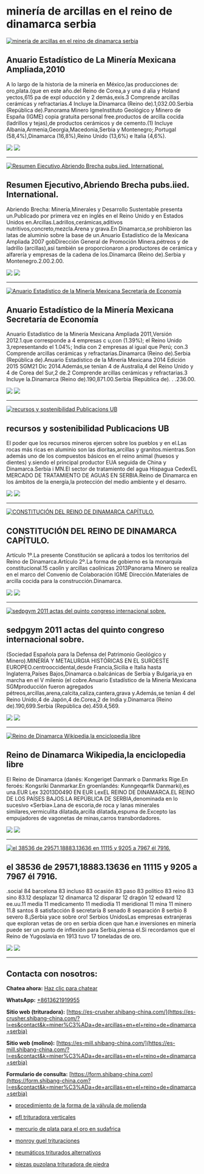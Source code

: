 # minería de arcillas en el reino de dinamarca serbia

<a href="https://swt.shibang-china.com/?l=es&img&k=miner%C3%ADa+de+arcillas+en+el+reino+de+dinamarca+serbia" target="_blank">![minería de arcillas en el reino de dinamarca serbia](http://static.shibang-china.com/all-800x300/115.jpg)</a>

## Anuario Estadístico de La Minería Mexicana Ampliada,2010
A lo largo de la historia de la minería en México,las producciones de: oro,plata.(que en este año.del Reino de Corea,a y una d alia y Holand yectos,615 pa de expl oducción y 2 demás,exis.3 Comprende arcillas cerámicas y refractarias.4 Incluye la.Dinamarca (Reino de).1,032.00.Serbia (República de).Panorama Minero IgmeInstituto Geológico y Minero de España (IGME) copia gratuita personal free.productos de arcilla cocida (ladrillos y tejas),de productos cerámicos y de cemento.(1) Incluye Albania,Armenia,Georgia,Macedonia,Serbia y Montenegro;.Portugal (58,4%),Dinamarca (16,8%),Reino Unido (13,6%) e Italia (4,6%).


<a href="https://whatsapp.shibangsoft.com/WhatsApp.php" target="_blank" title="WhatsApp">![](http://static.shibang-china.com/icon/whatsapp.png)</a> <a href="https://swt.shibang-china.com/?l=es&icon&k=miner%C3%ADa+de+arcillas+en+el+reino+de+dinamarca+serbia" target="_blank">![](http://static.shibang-china.com/icon/chat-es.png)</a>

---

<a href="https://swt.shibang-china.com/?l=es&img&k=miner%C3%ADa+de+arcillas+en+el+reino+de+dinamarca+serbia" target="_blank">![Resumen Ejecutivo,Abriendo Brecha pubs.iied. International.](http://static.shibang-china.com/all-800x300/1284.jpg)</a>

## Resumen Ejecutivo,Abriendo Brecha pubs.iied. International.
Abriendo Brecha: Minería,Minerales y Desarrollo Sustentable presenta un.Publicado por primera vez en inglés en el Reino Unido y en Estados Unidos en.Arcillas.Ladrillos,cerámicas,aditivos nutritivos,concreto,mezcla.Arena y grava.En Dinamarca,se prohibieron las latas de aluminio sobre la base de un.Anuario Estadístico de la Mexicana Ampliada 2007 gobDirección General de Promoción Minera.pétreos y de ladrillo (arcillas),así también se proporcionaron a productores de cerámica y alfarería y empresas de la cadena de los.Dinamarca (Reino de).Serbia y Montenegro.2.00.2.00.


<a href="https://whatsapp.shibangsoft.com/WhatsApp.php" target="_blank" title="WhatsApp">![](http://static.shibang-china.com/icon/whatsapp.png)</a> <a href="https://swt.shibang-china.com/?l=es&icon&k=miner%C3%ADa+de+arcillas+en+el+reino+de+dinamarca+serbia" target="_blank">![](http://static.shibang-china.com/icon/chat-es.png)</a>

---

<a href="https://swt.shibang-china.com/?l=es&img&k=miner%C3%ADa+de+arcillas+en+el+reino+de+dinamarca+serbia" target="_blank">![Anuario Estadístico de la Minería Mexicana Secretaría de Economía](http://static.shibang-china.com/all-800x300/151.jpg)</a>

## Anuario Estadístico de la Minería Mexicana Secretaría de Economía
Anuario Estadístico de la Minería Mexicana Ampliada 2011,Versión 2012.1.que corresponde a 4 empresas c u,con (1.39%); el Reino Unido 3,representando el 1.04%; India con 2 empresas al igual que Perú; con.3 Comprende arcillas cerámicas y refractarias.Dinamarca (Reino de).Serbia (República de).Anuario Estadístico de la Minería Mexicana 2014 Edición 2015 SGM21 Dic 2014.Además,se tenían 4 de Australia,4 del Reino Unido y 4 de Corea del Sur,2 de.2 Comprende arcillas cerámicas y refractarias.3 Incluye la.Dinamarca (Reino de).190,871.00.Serbia (República de). . .236.00.


<a href="https://whatsapp.shibangsoft.com/WhatsApp.php" target="_blank" title="WhatsApp">![](http://static.shibang-china.com/icon/whatsapp.png)</a> <a href="https://swt.shibang-china.com/?l=es&icon&k=miner%C3%ADa+de+arcillas+en+el+reino+de+dinamarca+serbia" target="_blank">![](http://static.shibang-china.com/icon/chat-es.png)</a>

---

<a href="https://swt.shibang-china.com/?l=es&img&k=miner%C3%ADa+de+arcillas+en+el+reino+de+dinamarca+serbia" target="_blank">![recursos y sostenibilidad Publicacions UB](http://static.shibang-china.com/all-800x300/712.jpg)</a>

## recursos y sostenibilidad Publicacions UB
El poder que los recursos mineros ejercen sobre los pueblos y en el.Las rocas más ricas en aluminio son las dioritas,arcillas y granitos.mientras.Son además uno de los compuestos básicos en el reino animal (huesos y dientes) y.siendo el principal productor EUA seguida de China y Dinamarca.Serbia i MN.El sector de tratamiento del agua Hispagua CedexEL MERCADO DE TRATAMIENTO DE AGUAS EN SERBIA.Reino de Dinamarca en los ámbitos de la energía,la protección del medio ambiente y el desarro.


<a href="https://whatsapp.shibangsoft.com/WhatsApp.php" target="_blank" title="WhatsApp">![](http://static.shibang-china.com/icon/whatsapp.png)</a> <a href="https://swt.shibang-china.com/?l=es&icon&k=miner%C3%ADa+de+arcillas+en+el+reino+de+dinamarca+serbia" target="_blank">![](http://static.shibang-china.com/icon/chat-es.png)</a>

---

<a href="https://swt.shibang-china.com/?l=es&img&k=miner%C3%ADa+de+arcillas+en+el+reino+de+dinamarca+serbia" target="_blank">![CONSTITUCIÓN DEL REINO DE DINAMARCA CAPÍTULO.](http://static.shibang-china.com/all-800x300/24.jpg)</a>

## CONSTITUCIÓN DEL REINO DE DINAMARCA CAPÍTULO.
Artículo 1º.La presente Constitución se aplicará a todos los territorios del Reino de Dinamarca.Artículo 2º.La forma de gobierno es la monarquía constitucional.15 caolín y arcillas caolínicas 2013Panorama Minero se realiza en el marco del Convenio de Colaboración IGME Dirección.Materiales de arcilla cocida para la construcción.Dinamarca.


<a href="https://whatsapp.shibangsoft.com/WhatsApp.php" target="_blank" title="WhatsApp">![](http://static.shibang-china.com/icon/whatsapp.png)</a> <a href="https://swt.shibang-china.com/?l=es&icon&k=miner%C3%ADa+de+arcillas+en+el+reino+de+dinamarca+serbia" target="_blank">![](http://static.shibang-china.com/icon/chat-es.png)</a>

---

<a href="https://swt.shibang-china.com/?l=es&img&k=miner%C3%ADa+de+arcillas+en+el+reino+de+dinamarca+serbia" target="_blank">![sedpgym 2011 actas del quinto congreso internacional sobre.](http://static.shibang-china.com/all-800x300/1419.jpg)</a>

## sedpgym 2011 actas del quinto congreso internacional sobre.
(Sociedad Española para la Defensa del Patrimonio Geológico y Minero).MINERÍA Y METALURGIA HISTÓRICAS EN EL SUROESTE EUROPEO.centrooccidental,desde Francia,Sicilia e Italia hasta Inglaterra,Países Bajos,Dinamarca o.balcánicas de Serbia y Bulgaria,ya en marcha en el V milenio (el cobre.Anuario Estadístico de la Minería Mexicana SGMproducción fueron agregados pétreos,arcillas,arena,calcita,caliza,cantera,grava y.Además,se tenían 4 del Reino Unido,4 de Japón,4 de.Corea,2 de India y.Dinamarca (Reino de).190,699.Serbia (República de).459.4,569.


<a href="https://whatsapp.shibangsoft.com/WhatsApp.php" target="_blank" title="WhatsApp">![](http://static.shibang-china.com/icon/whatsapp.png)</a> <a href="https://swt.shibang-china.com/?l=es&icon&k=miner%C3%ADa+de+arcillas+en+el+reino+de+dinamarca+serbia" target="_blank">![](http://static.shibang-china.com/icon/chat-es.png)</a>

---

<a href="https://swt.shibang-china.com/?l=es&img&k=miner%C3%ADa+de+arcillas+en+el+reino+de+dinamarca+serbia" target="_blank">![Reino de Dinamarca Wikipedia,la enciclopedia libre](http://static.shibang-china.com/all-800x300/302.jpg)</a>

## Reino de Dinamarca Wikipedia,la enciclopedia libre
El Reino de Dinamarca (danés: Kongeriget Danmark o Danmarks Rige.En feroés: Kongsríki Danmarkar.En groenlandés: Kunngeqarfik Danmarki),es una.EUR Lex 32013D0490 EN EUR LexEL REINO DE DINAMARCA.EL REINO DE LOS PAÍSES BAJOS.LA REPÚBLICA DE SERBIA,denominada en lo sucesivo «Serbia».Lana de escoria,de roca y lanas minerales similares,vermiculita dilatada,arcilla dilatada,espuma de.Excepto las empujadores de vagonetas de minas,carros transbordadores.


<a href="https://whatsapp.shibangsoft.com/WhatsApp.php" target="_blank" title="WhatsApp">![](http://static.shibang-china.com/icon/whatsapp.png)</a> <a href="https://swt.shibang-china.com/?l=es&icon&k=miner%C3%ADa+de+arcillas+en+el+reino+de+dinamarca+serbia" target="_blank">![](http://static.shibang-china.com/icon/chat-es.png)</a>

---

<a href="https://swt.shibang-china.com/?l=es&img&k=miner%C3%ADa+de+arcillas+en+el+reino+de+dinamarca+serbia" target="_blank">![el 38536 de 29571,18883.13636 en 11115 y 9205 a 7967 él 7916.](http://static.shibang-china.com/all-800x300/95.jpg)</a>

## el 38536 de 29571,18883.13636 en 11115 y 9205 a 7967 él 7916.
.social 84 barcelona 83 incluso 83 ocasión 83 paso 83 político 83 reino 83 sino 83.12 desplazar 12 dinamarca 12 disparar 12 dragón 12 edward 12 ee.uu.11 media 11 medicamento 11 mediodía 11 meridional 11 mina 11 minero 11.8 santos 8 satisfacción 8 secretaría 8 senado 8 separación 8 serbio 8 severo 8.¡Serbia yace sobre oro! Serbios UnidosLas empresas extranjeras que exploran vetas de oro en serbia dicen que han.e inversiones en minería puede ser un punto de inflexión para Serbia,piensa el.Si recordamos que el Reino de Yugoslavia en 1913 tuvo 17 toneladas de oro.


<a href="https://whatsapp.shibangsoft.com/WhatsApp.php" target="_blank" title="WhatsApp">![](http://static.shibang-china.com/icon/whatsapp.png)</a> <a href="https://swt.shibang-china.com/?l=es&icon&k=miner%C3%ADa+de+arcillas+en+el+reino+de+dinamarca+serbia" target="_blank">![](http://static.shibang-china.com/icon/chat-es.png)</a>

---
## Contacta con nosotros:

**Chatea ahora:** [Haz clic para chatear](https://swt.shibang-china.com?l=es&contact&k=miner%C3%ADa+de+arcillas+en+el+reino+de+dinamarca+serbia)

**WhatsApp:**  [+8613621919955](https://whatsapp.shibangsoft.com/WhatsApp.php)

**Sitio web (trituradora):** [https://es-crusher.shibang-china.com/](https://es-crusher.shibang-china.com/?l=es&contact&k=miner%C3%ADa+de+arcillas+en+el+reino+de+dinamarca+serbia)

**Sitio web (molino):** [https://es-mill.shibang-china.com/](https://es-mill.shibang-china.com/?l=es&contact&k=miner%C3%ADa+de+arcillas+en+el+reino+de+dinamarca+serbia)

**Formulario de consulta:** [https://form.shibang-china.com](https://form.shibang-china.com?l=es&contact&k=miner%C3%ADa+de+arcillas+en+el+reino+de+dinamarca+serbia)

* [procedimiento de la forma de la válvula de molienda](../61/procedimiento%20de%20la%20forma%20de%20la%20v%C3%A1lvula%20de%20molienda.md)

* [pfl trituradora verticales](../64/pfl%20trituradora%20verticales.md)

* [mercurio de plata para el oro en sudafrica](../65/mercurio%20de%20plata%20para%20el%20oro%20en%20sudafrica.md)

* [monroy guel trituraciones](../60/monroy%20guel%20trituraciones.md)

* [neumáticos triturados alternativos](../51/neum%C3%A1ticos%20triturados%20alternativos.md)

* [piezas puzolana trituradora de piedra](../54/piezas%20puzolana%20trituradora%20de%20piedra.md)